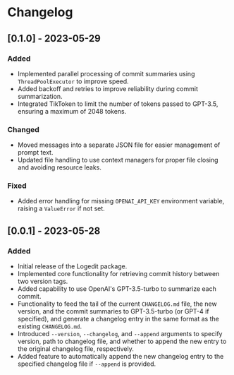 # Changelog

## [0.1.0] - 2023-05-29

### Added
- Implemented parallel processing of commit summaries using `ThreadPoolExecutor` to improve speed.
- Added backoff and retries to improve reliability during commit summarization.
- Integrated TikToken to limit the number of tokens passed to GPT-3.5, ensuring a maximum of 2048 tokens.

### Changed
- Moved messages into a separate JSON file for easier management of prompt text.
- Updated file handling to use context managers for proper file closing and avoiding resource leaks.

### Fixed
- Added error handling for missing `OPENAI_API_KEY` environment variable, raising a `ValueError` if not set.

## [0.0.1] - 2023-05-28

### Added
- Initial release of the Logedit package.
- Implemented core functionality for retrieving commit history between two version tags.
- Added capability to use OpenAI's GPT-3.5-turbo to summarize each commit.
- Functionality to feed the tail of the current `CHANGELOG.md` file, the new version, and the commit summaries to GPT-3.5-turbo (or GPT-4 if specified), and generate a changelog entry in the same format as the existing `CHANGELOG.md`.
- Introduced `--version`, `--changelog`, and `--append` arguments to specify version, path to changelog file, and whether to append the new entry to the original changelog file, respectively.
- Added feature to automatically append the new changelog entry to the specified changelog file if `--append` is provided.